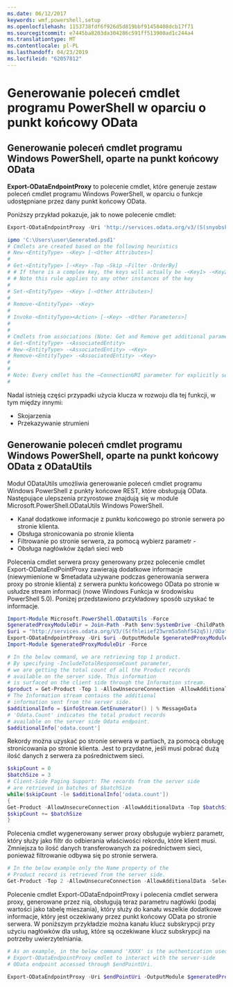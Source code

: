 ```yaml
---
ms.date: 06/12/2017
keywords: wmf,powershell,setup
ms.openlocfilehash: 1153738fdf6f926d5d819bbf91450408dcb17f71
ms.sourcegitcommit: e7445ba8203da304286c591ff513900ad1c244a4
ms.translationtype: MT
ms.contentlocale: pl-PL
ms.lasthandoff: 04/23/2019
ms.locfileid: "62057812"
---
```

# <a name="generate-powershell-cmdlets-based-on-odata-endpoint"></a>Generowanie poleceń cmdlet programu PowerShell w oparciu o punkt końcowy OData

## <a name="generate-windows-powershell-cmdlets-based-on-an-odata-endpoint"></a>Generowanie poleceń cmdlet programu Windows PowerShell, oparte na punkt końcowy OData

**Export-ODataEndpointProxy** to polecenie cmdlet, które generuje zestaw poleceń cmdlet programu Windows PowerShell, w oparciu o funkcje udostępniane przez dany punkt końcowy OData.

Poniższy przykład pokazuje, jak to nowe polecenie cmdlet:

```powershell
Export-ODataEndpointProxy -Uri 'http://services.odata.org/v3/(S(snyobsk1hhutkb2yulwldgf1))/odata/odata.svc' -OutputModule C:\Users\user\Generated.psd1

ipmo 'C:\Users\user\Generated.psd1'
# Cmdlets are created based on the following heuristics
# New-<EntityType> -<Key> [-<Other Attributes>]
#
# Get-<EntityType> [-<Key> -Top –Skip –Filter -OrderBy]
# # If there is a complex key, the keys will actually be -<Key1> -<Key2>…
# # Note this rule applies to any other instances of the key
#
# Set-<EntityType> -<Key> [-<Other Attributes>]
#
# Remove-<EntityType> -<Key>
#
# Invoke-<EntityType><Action> [-<Key> -<Other Parameters>]
#
#
# Cmdlets from associations (Note: Get and Remove get additional parameter sets)
# Get-<EntityType> -<AssociatedEntity>
# New-<EntityType> -<AssociatedEntity> -<Key>
# Remove-<EntityType> -<AssociatedEntity> -<Key>
#
#
# Note: Every cmdlet has the –ConnectionURI parameter for explicitly setting the URI of the endpoint. This normally uses the same address that you gave the Export-ODataEndpointProxy cmdlet, but can be overridden in this fashion for the sake of similar endpoints.
#
```

Nadal istnieją części przypadki użycia klucza w rozwoju dla tej funkcji, w tym między innymi:
-   Skojarzenia
-   Przekazywanie strumieni

## <a name="generate-windows-powershell-cmdlets-based-on-an-odata-endpoint-with-odatautils"></a>Generowanie poleceń cmdlet programu Windows PowerShell, oparte na punkt końcowy OData z ODataUtils

Moduł ODataUtils umożliwia generowanie poleceń cmdlet programu Windows PowerShell z punkty końcowe REST, które obsługują OData. Następujące ulepszenia przyrostowe znajdują się w module Microsoft.PowerShell.ODataUtils Windows PowerShell.
-   Kanał dodatkowe informacje z punktu końcowego po stronie serwera po stronie klienta.
-   Obsługa stronicowania po stronie klienta
-   Filtrowanie po stronie serwera, za pomocą wybierz parametr -
-   Obsługa nagłówków żądań sieci web

Polecenia cmdlet serwera proxy generowany przez polecenie cmdlet Export-ODataEndPointProxy zawierają dodatkowe informacje (niewymienione w $metadata używane podczas generowania serwera proxy po stronie klienta) z serwera punktu końcowego OData po stronie w usłudze stream informacji (nowe Windows Funkcja w środowisku PowerShell 5.0). Poniżej przedstawiono przykładowy sposób uzyskać te informacje.

```powershell
Import-Module Microsoft.PowerShell.ODataUtils -Force
$generatedProxyModuleDir = Join-Path -Path $env:SystemDrive -ChildPath 'ODataDemoProxy'
$uri = "http://services.odata.org/V3/(S(fhleiief23wrm5a5nhf542q5))/OData/OData.svc/"
Export-ODataEndpointProxy -Uri $uri -OutputModule $generatedProxyModuleDir -Force -AllowUnSecureConnection -Verbose -AllowClobber
Import-Module $generatedProxyModuleDir -Force

# In the below command, we are retrieving top 1 product.
# By specifying -IncludeTotalResponseCount parameter,
# we are getting the total count of all the Product records
# available on the server side. This information
# is surfaced on the client side through the Information stream.
$product = Get-Product -Top 1 -AllowUnsecureConnection -AllowAdditionalData -IncludeTotalResponseCount -InformationVariable infoStream
# The Information stream contains the additional
# information sent from the server side.
$additionalInfo = $infoStream.GetEnumerator() | % MessageData
# 'Odata.Count' indicates the total product records
# available on the server side Odata endpoint.
$additionalInfo['odata.count']
```

Rekordy można uzyskać po stronie serwera w partiach, za pomocą obsługę stronicowania po stronie klienta. Jest to przydatne, jeśli musi pobrać dużą ilość danych z serwera za pośrednictwem sieci.

```powershell
$skipCount = 0
$batchSize = 3
# Client-Side Paging Support: The records from the server side
# are retrieved in batches of $batchSize
while($skipCount -le $additionalInfo['odata.count'])
{
Get-Product -AllowUnsecureConnection -AllowAdditionalData -Top $batchSize -Skip $skipCount
$skipCount += $batchSize
}
```

Polecenia cmdlet wygenerowany serwer proxy obsługuje wybierz parametr, który służy jako filtr do odbierania właściwości rekordu, które klient musi. Zmniejsza to ilość danych transferowanych za pośrednictwem sieci, ponieważ filtrowanie odbywa się po stronie serwera.

```powershell
# In the below example only the Name property of the
# Product record is retrieved from the server side.
Get-Product -Top 2 -AllowUnsecureConnection -AllowAdditionalData -Select Name
```

Polecenie cmdlet Export-ODataEndpointProxy i polecenia cmdlet serwera proxy, generowane przez nią, obsługują teraz parametru nagłówki (podaj wartości jako tabelę mieszania), który służy do kanału wszelkie dodatkowe informacje, który jest oczekiwany przez punkt końcowy OData po stronie serwera. W poniższym przykładzie można kanału klucz subskrypcji przy użyciu nagłówków dla usług, które są oczekiwane klucz subskrypcji na potrzeby uwierzytelniania.

```powershell
# As an example, in the below command 'XXXX' is the authentication used by the
# Export-ODataEndpointProxy cmdlet to interact with the server-side
# OData endpoint accessed through $endPointUri.

Export-ODataEndpointProxy -Uri $endPointUri -OutputModule $generatedProxyModuleDir -Force -AllowUnSecureConnection -Verbose -Headers @{'subscription-key'='XXXX'}
```
